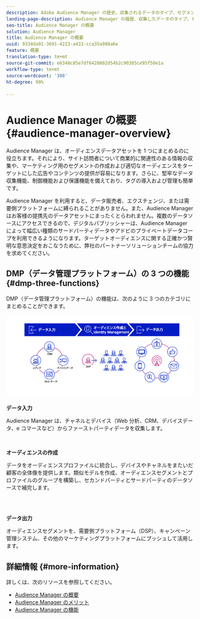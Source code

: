 ```yaml
---
description: Adobe Audience Manager の歴史、収集されるデータのタイプ、セグメント化、レポートなどに関する情報。
landing-page-description: Audience Manager の履歴、収集したデータのタイプ、セグメント化、レポートなどに関する情報です。
seo-title: Audience Manager の概要
solution: Audience Manager
title: Audience Manager の概要
uuid: 9334da91-3691-4223-a433-cca35a980a6e
feature: 概要
translation-type: tm+mt
source-git-commit: e6348c85e7df6428802d54b2c90385ce95f50e1a
workflow-type: tm+mt
source-wordcount: '308'
ht-degree: 99%

---
```



# Audience Manager の概要 {#audience-manager-overview}

Audience Manager は、オーディエンスデータアセットを 1 つにまとめるのに役立ちます。それにより、サイト訪問者について商業的に関連性のある情報の収集や、マーケティング用のセグメントの作成および適切なオーディエンスをターゲットにした広告やコンテンツの提供が容易になります。さらに、堅牢なデータ収集機能、制御機能および保護機能を備えており、タグの導入および管理も簡単です。

Audience Manager を利用すると、データ販売者、エクスチェンジ、または需要側プラットフォームに縛られることがありません。また、Audience Manager はお客様の提携先のデータアセットにまったくとらわれません。複数のデータソースにアクセスできるので、デジタルパブリッシャーは、Audience Manager によって幅広い種類のサードパーティデータやアドビのプライベートデータコープを利用できるようになります。ターゲットオーディエンスに関する正確かつ賢明な意思決定をおこなうために、弊社のパートナーソリューションチームの協力を求めてください。

## DMP（データ管理プラットフォーム）の 3 つの機能 {#dmp-three-functions}

DMP（データ管理プラットフォーム）の機能は、次のように 3 つのカテゴリにまとめることができます。

![3 つの DMP 機能のイメージ：データ入力、オーディエンス作成、データ出力](/help/using/overview/assets/dmp-functions.png)

**データ入力**

Audience Manager は、チャネルとデバイス（Web 分析、CRM、デバイスデータ、e コマースなど）からファーストパーティデータを収集します。

<br>

**オーディエンスの作成**

データをオーディエンスプロファイルに統合し、デバイスやチャネルをまたいだ顧客の全体像を提供します。類似モデルを作成、オーディエンスセグメントとプロファイルのグループを構築し、セカンドパーティとサードパーティのデータソースで補完します。

<br> 

**データ出力**

オーディエンスセグメントを、需要側プラットフォーム（DSP）、キャンペーン管理システム、その他のマーケティングプラットフォームにプッシュして活用します。

## 詳細情報 {#more-information}

詳しくは、次のリソースを参照してください。
* [Audience Manager の概要](https://www.adobe.com/jp/analytics/audience-manager.html)
* [Audience Manager のメリット](https://www.adobe.com/jp/analytics/audience-manager/benefits.html)
* [Audience Manager の機能](https://www.adobe.com/jp/analytics/audience-manager/features.html)


<!--

## History and Background {#history-and-background}

Audience Manager started as Demdex in 2008. It was acquired by Adobe Systems in 2011 and subsequently rebranded as Audience Manager.

## History {#history}

Since 2008, Audience Manager (formerly, [!UICONTROL Demdex]) has been a pioneer in the on-line audience management market. Audience Manager services power dynamic, multi-channel online data strategies. Our platform and services are used by an array of diverse industries from automobiles (AutoTrader), to airlines (American Airlines), and financial services companies (American Express). Audience Manager uses enterprise-level technology to provide the scale, reliability, analytics, and performance to help your business succeed online. Audience Manager integrates with the Adobe Experience Cloud to help you centralize, manage, and take action on your data assets across a growing number of digitally addressable channels.

## Audience Manager and its Data Management Platform (DMP) {#aam-dmp}

Audience Manager helps you manage your data pipeline. Our service is a catalyst that transforms generic users and raw data signals into actual audience segments used for multi-channel marketing efforts. Additionally, Audience Manager provides tools for tag management and audience analytics while simultaneously meeting the privacy and data security needs of clients and consumers.

![](assets/am_overview_80.png)


-->